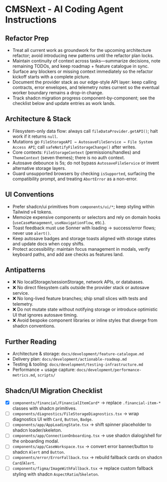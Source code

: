 # CMSNext - AI Coding Agent Instructions

## Refactor Prep
- Treat all current work as groundwork for the upcoming architecture refactor; avoid introducing new patterns until the refactor plan locks.
- Maintain continuity of context across tasks—summarize decisions, note remaining TODOs, and keep roadmap + feature catalogue in sync.
- Surface any blockers or missing context immediately so the refactor kickoff starts with a complete picture.
- Document the provider stack as our edge-style API layer: keep calling contracts, error envelopes, and telemetry notes current so the eventual worker boundary remains a drop-in change.
- Track shadcn migration progress component-by-component; see the checklist below and update entries as work lands.

## Architecture & Stack
- Filesystem-only data flow: always call `fileDataProvider.getAPI()`; halt work if it returns `null`.
- Mutations go `FileStorageAPI → AutosaveFileService → File System Access API`; call `safeNotifyFileStorageChange()` after writes.
- Core contexts: `FileStorageContext` (permissions/handles) and `ThemeContext` (seven themes); there is no auth context.
- Autosave debounce is 5s; do not bypass `AutosaveFileService` or invent alternative storage layers.
- Guard unsupported browsers by checking `isSupported`, surfacing the compatibility prompt, and treating `AbortError` as a non-error.

## UI Conventions
- Prefer shadcn/ui primitives from `components/ui/*`; keep styling within Tailwind v4 tokens.
- Memoize expensive components or selectors and rely on domain hooks (`useCaseManagement`, `useNavigationFlow`, etc.).
- Toast feedback must use Sonner with loading → success/error flows; never use `alert()`.
- Keep autosave badges and storage toasts aligned with storage states and update docs when copy shifts.
- Protect accessibility: maintain focus management in modals, verify keyboard paths, and add axe checks as features land.

## Antipatterns
- ❌ No localStorage/sessionStorage, network APIs, or databases.
- ❌ No direct filesystem calls outside the provider stack or autosave service.
- ❌ No long-lived feature branches; ship small slices with tests and telemetry.
- ❌ Do not mutate state without notifying storage or introduce optimistic UI that ignores autosave timing.
- ❌ Avoid bespoke component libraries or inline styles that diverge from shadcn conventions.

## Further Reading
- Architecture & storage: `docs/development/feature-catalogue.md`
- Delivery plan: `docs/development/actionable-roadmap.md`
- Testing & tooling: `docs/development/testing-infrastructure.md`
- Performance + usage capture: `docs/development/performance-metrics.md`, `scripts/`

## Shadcn/UI Migration Checklist
- [x] `components/financial/FinancialItemCard*` → replace `.financial-item-*` classes with shadcn primitives.
- [ ] `components/diagnostics/FileStorageDiagnostics.tsx` → wrap diagnostics UI with `Card`, `Button`, `Badge`.
- [ ] `components/app/AppLoadingState.tsx` → shift spinner placeholder to shadcn loader/skeleton.
- [ ] `components/app/ConnectionOnboarding.tsx` → use shadcn dialog/shell for the onboarding modal.
- [ ] `components/app/CaseWorkspace.tsx` → convert error banner/button to shadcn `Alert` and `Button`.
- [ ] `components/error/ErrorFallback.tsx` → rebuild fallback cards on shadcn `Card`/`Alert`.
- [ ] `components/figma/ImageWithFallback.tsx` → replace custom fallback styling with shadcn `AspectRatio`/`Skeleton`.